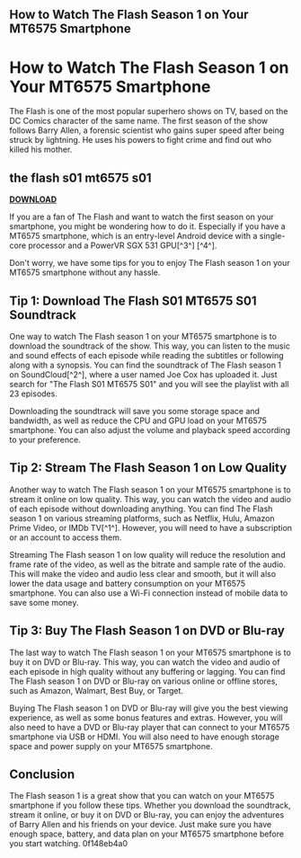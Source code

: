 ## How to Watch The Flash Season 1 on Your MT6575 Smartphone

  
# How to Watch The Flash Season 1 on Your MT6575 Smartphone
 
The Flash is one of the most popular superhero shows on TV, based on the DC Comics character of the same name. The first season of the show follows Barry Allen, a forensic scientist who gains super speed after being struck by lightning. He uses his powers to fight crime and find out who killed his mother.
 
## the flash s01 mt6575 s01


[**DOWNLOAD**](https://distlittblacem.blogspot.com/?l=2tLrGa)

 
If you are a fan of The Flash and want to watch the first season on your smartphone, you might be wondering how to do it. Especially if you have a MT6575 smartphone, which is an entry-level Android device with a single-core processor and a PowerVR SGX 531 GPU[^3^] [^4^].
 
Don't worry, we have some tips for you to enjoy The Flash season 1 on your MT6575 smartphone without any hassle.
 
## Tip 1: Download The Flash S01 MT6575 S01 Soundtrack
 
One way to watch The Flash season 1 on your MT6575 smartphone is to download the soundtrack of the show. This way, you can listen to the music and sound effects of each episode while reading the subtitles or following along with a synopsis. You can find the soundtrack of The Flash season 1 on SoundCloud[^2^], where a user named Joe Cox has uploaded it. Just search for "The Flash S01 MT6575 S01" and you will see the playlist with all 23 episodes.
 
Downloading the soundtrack will save you some storage space and bandwidth, as well as reduce the CPU and GPU load on your MT6575 smartphone. You can also adjust the volume and playback speed according to your preference.
 
## Tip 2: Stream The Flash Season 1 on Low Quality
 
Another way to watch The Flash season 1 on your MT6575 smartphone is to stream it online on low quality. This way, you can watch the video and audio of each episode without downloading anything. You can find The Flash season 1 on various streaming platforms, such as Netflix, Hulu, Amazon Prime Video, or IMDb TV[^1^]. However, you will need to have a subscription or an account to access them.
 
Streaming The Flash season 1 on low quality will reduce the resolution and frame rate of the video, as well as the bitrate and sample rate of the audio. This will make the video and audio less clear and smooth, but it will also lower the data usage and battery consumption on your MT6575 smartphone. You can also use a Wi-Fi connection instead of mobile data to save some money.
 
## Tip 3: Buy The Flash Season 1 on DVD or Blu-ray
 
The last way to watch The Flash season 1 on your MT6575 smartphone is to buy it on DVD or Blu-ray. This way, you can watch the video and audio of each episode in high quality without any buffering or lagging. You can find The Flash season 1 on DVD or Blu-ray on various online or offline stores, such as Amazon, Walmart, Best Buy, or Target.
 
Buying The Flash season 1 on DVD or Blu-ray will give you the best viewing experience, as well as some bonus features and extras. However, you will also need to have a DVD or Blu-ray player that can connect to your MT6575 smartphone via USB or HDMI. You will also need to have enough storage space and power supply on your MT6575 smartphone.
 
## Conclusion
 
The Flash season 1 is a great show that you can watch on your MT6575 smartphone if you follow these tips. Whether you download the soundtrack, stream it online, or buy it on DVD or Blu-ray, you can enjoy the adventures of Barry Allen and his friends on your device. Just make sure you have enough space, battery, and data plan on your MT6575 smartphone before you start watching.
 0f148eb4a0
